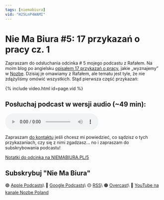 ```yaml
---
tags: [niemabiura]
vid: "H25LnP4WAMI"
---
```


# Nie Ma Biura #5: 17 przykazań o pracy cz. 1

Zapraszam do odsłuchania odcinka # 5 mojego podcastu z Rafałem. Na moim blog po angielsku [opisałem 17 przykazań o pracy](/17/), jakie „wyznajemy” w [Nozbe][n]. Dzisiaj je omawiamy z Rafałem, ale tematu jest tyle, że nie zdążyliśmy omówić wszystkich. Stąd pierwsza część przykazań:

{% include video.html id=page.vid %}

<!--More-->

## Posłuchaj podcast w wersji audio (~49 min):

<audio controls>
<source src="https://media.transistor.fm/ab723dd4.mp3" type="audio/mpeg">
</audio>

Zapraszam [do kontaktu](/pl/kontakt) jeśli chcesz mi powiedzieć, co sądzisz o tych przykazaniach, czy się z nimi zgadzasz... no i zapraszam do subskrybowania podcastu!

[Notatki do odcinka na NIEMABIURA.PL/5](https://niemabiura.pl/5)

## Subskrybuj "Nie Ma Biura"

🟣 [Apple Podcasts](https://podcasts.apple.com/pl/podcast/nie-ma-biura/id1526795631)\\
🔵 [Google Podcasts](https://podcasts.google.com/feed/aHR0cHM6Ly9mZWVkcy50cmFuc2lzdG9yLmZtL25pZW1hYml1cmE)\\
🟡 [RSS](https://nozbe.com/niemabiura.rss)\\
🟠 [Overcast](https://overcast.fm/itunes1526795631/nie-ma-biura)\\
🔴 [YouTube na kanale Nozbe Poland](https://youtube.com/NozbePoland)

[n]: https://nozbe.com/